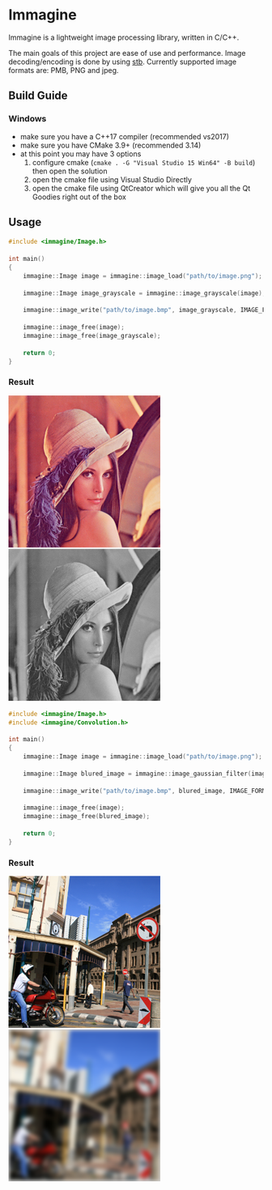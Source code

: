 # Immagine
Immagine is a lightweight image processing library, written in C/C++.

The main goals of this project are ease of use and performance. Image decoding/encoding is done by using [stb](https://github.com/nothings/stb). Currently supported image formats are: PMB, PNG and jpeg.

## Build Guide
### Windows
- make sure you have a C++17 compiler (recommended vs2017)
- make sure you have CMake 3.9+ (recommended 3.14)
- at this point you may have 3 options
	1. configure cmake (`cmake . -G "Visual Studio 15 Win64" -B build`) then open the solution
	2. open the cmake file using Visual Studio Directly
	3. open the cmake file using QtCreator which will give you all the Qt Goodies right out of the box
	
## Usage
```cpp
#include <immagine/Image.h>

int main()
{
    immagine::Image image = immagine::image_load("path/to/image.png");

    immagine::Image image_grayscale = immagine::image_grayscale(image);

    immagine::image_write("path/to/image.bmp", image_grayscale, IMAGE_FORMAT::BMP);

    immagine::image_free(image);
    immagine::image_free(image_grayscale);
	
    return 0;
}
```
### Result
<img src="/images/lena.png" width="300" height="300"> 		 <img src="/images/lena_grayscale.png" width="300" height="300">

```cpp
#include <immagine/Image.h>
#include <immagine/Convolution.h>

int main()
{
    immagine::Image image = immagine::image_load("path/to/image.png");

    immagine::Image blured_image = immagine::image_gaussian_filter(image, 7);

    immagine::image_write("path/to/image.bmp", blured_image, IMAGE_FORMAT::BMP);

    immagine::image_free(image);
    immagine::image_free(blured_image);
	
    return 0;
}
```
### Result
<img src="/images/image.png" width="300" height="300"> 		 <img src="/images/blured_image.png" width="300" height="300">
